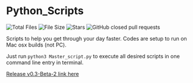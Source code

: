 # Python_Scripts

![Total Files](https://img.shields.io/github/directory-file-count/jge162/Python_Scripts?color=4078c0&style=for-the-badge)
![File Size](https://img.shields.io/github/repo-size/jge162/Python_Scripts?color=4078c0&style=for-the-badge)
![Stars](https://img.shields.io/github/stars/jge162/Python_Scripts?color=4078c0&style=for-the-badge) 
![GitHub closed pull requests](https://img.shields.io/github/issues-pr-closed/jge162/Python_Scripts?color=red&label=Closed%20Pull%20requests&logo=GitHub&style=for-the-badge)

Scripts to help you get through your day faster.
Codes are setup to run on Mac osx builds (not PC).

Just run `python3 Master_script.py` to execute all desired scripts in one 
command line entry in terminal.

[Release v0.3-Beta-2 link here](https://github.com/jge162/Python_Scripts/releases/tag/v0.3-beta.2)
